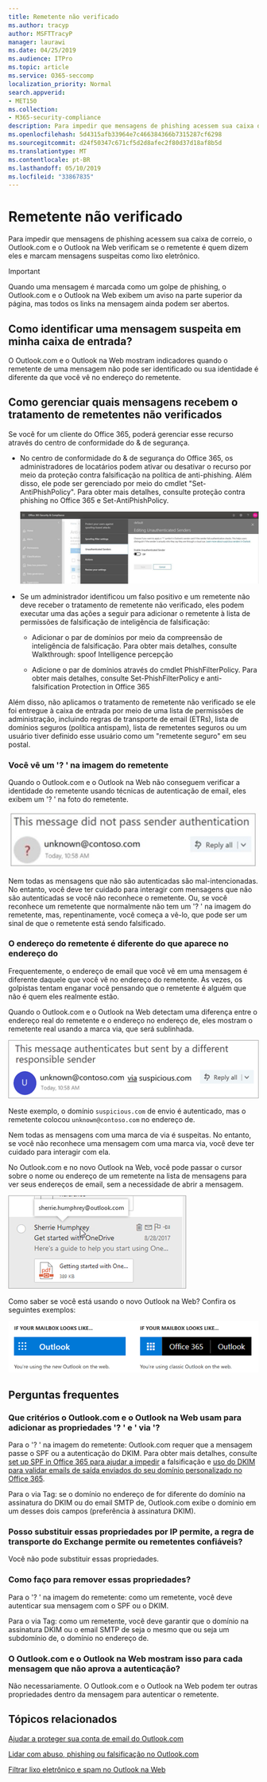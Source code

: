 ```yaml
---
title: Remetente não verificado
ms.author: tracyp
author: MSFTTracyP
manager: laurawi
ms.date: 04/25/2019
ms.audience: ITPro
ms.topic: article
ms.service: O365-seccomp
localization_priority: Normal
search.appverid:
- MET150
ms.collection:
- M365-security-compliance
description: Para impedir que mensagens de phishing acessem sua caixa de correio, o Outlook.com e o Outlook na Web verificam se o remetente é quem dizem eles e marcam mensagens suspeitas como lixo eletrônico.
ms.openlocfilehash: 5d4315afb33964e7c466384366b7315287cf6298
ms.sourcegitcommit: d24f50347c671cf5d2d8afec2f80d37d18af8b5d
ms.translationtype: MT
ms.contentlocale: pt-BR
ms.lasthandoff: 05/10/2019
ms.locfileid: "33867835"
---
```

# <a name="unverified-sender"></a>Remetente não verificado

Para impedir que mensagens de phishing acessem sua caixa de correio, o Outlook.com e o Outlook na Web verificam se o remetente é quem dizem eles e marcam mensagens suspeitas como lixo eletrônico.

> [!IMPORTANT]
> Quando uma mensagem é marcada como um golpe de phishing, o Outlook.com e o Outlook na Web exibem um aviso na parte superior da página, mas todos os links na mensagem ainda podem ser abertos.

## <a name="how-can-i-identify-a-suspicious-message-in-my-inbox"></a>Como identificar uma mensagem suspeita em minha caixa de entrada?

O Outlook.com e o Outlook na Web mostram indicadores quando o remetente de uma mensagem não pode ser identificado ou sua identidade é diferente da que você vê no endereço do remetente.

## <a name="how-to-manage-which-messages-receive-the-unverified-sender-treatment"></a>Como gerenciar quais mensagens recebem o tratamento de remetentes não verificados 

Se você for um cliente do Office 365, poderá gerenciar esse recurso através do centro de conformidade do & de segurança. 

- No centro de conformidade do & de segurança do Office 365, os administradores de locatários podem ativar ou desativar o recurso por meio da proteção contra falsificação na política de anti-phishing. Além disso, ele pode ser gerenciado por meio do cmdlet "Set-AntiPhishPolicy". Para obter mais detalhes, consulte proteção contra phishing no Office 365 e Set-AntiPhishPolicy.

    ![Edição de remetentes não autenticados na interface gráfica.](media/unverified-sender-article-editing-unauthenticated-senders.jpg)

- Se um administrador identificou um falso positivo e um remetente não deve receber o tratamento de remetente não verificado, eles podem executar uma das ações a seguir para adicionar o remetente à lista de permissões de falsificação de inteligência de falsificação:
        
    - Adicionar o par de domínios por meio da compreensão de inteligência de falsificação. Para obter mais detalhes, consulte Walkthrough: spoof Intelligence percepção
                
    - Adicione o par de domínios através do cmdlet PhishFilterPolicy. Para obter mais detalhes, consulte Set-PhishFilterPolicy e anti-falsification Protection in Office 365

Além disso, não aplicamos o tratamento de remetente não verificado se ele foi entregue à caixa de entrada por meio de uma lista de permissões de administração, incluindo regras de transporte de email (ETRs), lista de domínios seguros (política antispam), lista de remetentes seguros ou um usuário tiver definido esse usuário como um "remetente seguro" em seu postal.

### <a name="you-see-a--in-the-sender-image"></a>Você vê um '? ' na imagem do remetente

Quando o Outlook.com e o Outlook na Web não conseguem verificar a identidade do remetente usando técnicas de autenticação de email, eles exibem um '? ' na foto do remetente. 

![A mensagem não passou na verificação](media/message-did-not-pass-verification.jpg)

Nem todas as mensagens que não são autenticadas são mal-intencionadas. No entanto, você deve ter cuidado para interagir com mensagens que não são autenticadas se você não reconhece o remetente. Ou, se você reconhece um remetente que normalmente não tem um '? ' na imagem do remetente, mas, repentinamente, você começa a vê-lo, que pode ser um sinal de que o remetente está sendo falsificado.

### <a name="the-senders-address-is-different-than-what-appears-in-the-from-address"></a>O endereço do remetente é diferente do que aparece no endereço do

Frequentemente, o endereço de email que você vê em uma mensagem é diferente daquele que você vê no endereço do remetente. Às vezes, os golpistas tentam enganar você pensando que o remetente é alguém que não é quem eles realmente estão.

Quando o Outlook.com e o Outlook na Web detectam uma diferença entre o endereço real do remetente e o endereço no endereço de, eles mostram o remetente real usando a marca via, que será sublinhada.

![texto alternativo de remetente não verificado](media/unverified-sender-feature1.png)

Neste exemplo, o domínio `suspicious.com` de envio é autenticado, mas o remetente colocou `unknown@contoso.com` no endereço de.

Nem todas as mensagens com uma marca de via é suspeitas. No entanto, se você não reconhece uma mensagem com uma marca via, você deve ter cuidado para interagir com ela.

No Outlook.com e no novo Outlook na Web, você pode passar o cursor sobre o nome ou endereço de um remetente na lista de mensagens para ver seus endereços de email, sem a necessidade de abrir a mensagem.

![Introdução ao OneDrive](media/get-started-with-onedrive-message.png)

Como saber se você está usando o novo Outlook na Web? Confira os seguintes exemplos:

![Outlook vs Office 365](media/outlook-vs-outlook365.png)

## <a name="frequently-asked-questions"></a>Perguntas frequentes

### <a name="what-criteria-does-outlookcom-and-outlook-on-the-web-use-to-add-the--and-the-via-properties"></a>Que critérios o Outlook.com e o Outlook na Web usam para adicionar as propriedades '? ' e ' via '?

Para o '? ' na imagem do remetente: Outlook.com requer que a mensagem passe o SPF ou a autenticação do DKIM. Para obter mais detalhes, consulte [set up SPF in Office 365 para ajudar a impedir](set-up-spf-in-office-365-to-help-prevent-spoofing.md) a falsificação e [uso do DKIM para validar emails de saída enviados do seu domínio personalizado no Office 365](use-dkim-to-validate-outbound-email.md).

Para o via Tag: se o domínio no endereço de for diferente do domínio na assinatura do DKIM ou do email SMTP de, Outlook.com exibe o domínio em um desses dois campos (preferência à assinatura DKIM).

### <a name="can-i-override-these-properties-with-ip-allows-exchange-transport-rule-allows-or-safe-senders"></a>Posso substituir essas propriedades por IP permite, a regra de transporte do Exchange permite ou remetentes confiáveis?

Você não pode substituir essas propriedades.

### <a name="how-do-i-remove-these-properties"></a>Como faço para remover essas propriedades?

Para o '? ' na imagem do remetente: como um remetente, você deve autenticar sua mensagem com o SPF ou o DKIM.

Para o via Tag: como um remetente, você deve garantir que o domínio na assinatura DKIM ou o email SMTP de seja o mesmo que ou seja um subdomínio de, o domínio no endereço de.

### <a name="does-outlookcom-and-outlook-on-the-web-show-this-for-every-message-that-doesnt-pass-authentication"></a>O Outlook.com e o Outlook na Web mostram isso para cada mensagem que não aprova a autenticação?

Não necessariamente. O Outlook.com e o Outlook na Web podem ter outras propriedades dentro da mensagem para autenticar o remetente.

## <a name="related-topics"></a>Tópicos relacionados

[Ajudar a proteger sua conta de email do Outlook.com](https://support.office.com/article/a4f20fc5-4307-4ece-8231-6d4d4bd8a9ba)

[Lidar com abuso, phishing ou falsificação no Outlook.com](https://support.office.com/article/0d882ea5-eedc-4bed-aebc-079ffa1105a3)

[Filtrar lixo eletrônico e spam no Outlook na Web](https://support.office.com/article/db786e79-54e2-40cc-904f-d89d57b7f41d)
